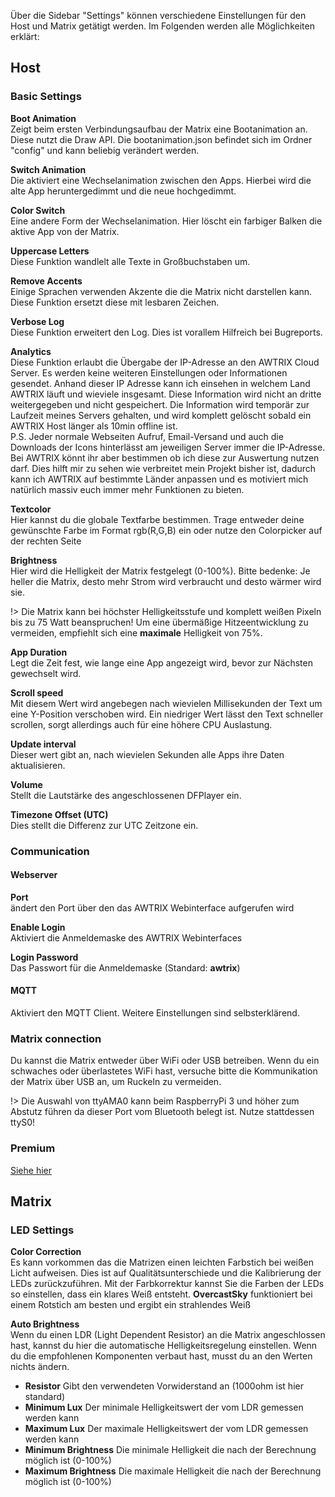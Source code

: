 Über die Sidebar "Settings" können verschiedene Einstellungen für den Host und Matrix getätigt werden. Im Folgenden werden alle Möglichkeiten erklärt:

## Host

### Basic Settings

**Boot Animation**  
Zeigt beim ersten Verbindungsaufbau der Matrix eine Bootanimation an.
Diese nutzt die Draw API. Die bootanimation.json befindet sich im Ordner "config" und kann beliebig verändert werden.

**Switch Animation**  
Die aktiviert eine Wechselanimation zwischen den Apps. Hierbei wird die alte App heruntergedimmt und die neue hochgedimmt.

**Color Switch**  
Eine andere Form der Wechselanimation. Hier löscht ein farbiger Balken die aktive App von der Matrix.

**Uppercase Letters**  
Diese Funktion wandlelt alle Texte in Großbuchstaben um.

**Remove Accents**  
Einige Sprachen verwenden Akzente die die Matrix nicht darstellen kann. Diese Funktion ersetzt diese mit lesbaren Zeichen.

**Verbose Log**  
Diese Funktion erweitert den Log. Dies ist vorallem Hilfreich bei Bugreports.

**Analytics**  
Diese Funktion erlaubt die Übergabe der IP-Adresse an den AWTRIX Cloud Server. Es werden keine weiteren Einstellungen oder Informationen gesendet.
Anhand dieser IP Adresse kann ich einsehen in welchem Land AWTRIX läuft und wieviele insgesamt. Diese Information wird nicht an dritte weitergegeben und nicht gespeichert.
Die Information wird temporär zur Laufzeit meines Servers gehalten, und wird komplett gelöscht sobald ein AWTRIX Host länger als 10min offline ist.  
P.S. Jeder normale Webseiten Aufruf, Email-Versand und auch die Downloads der Icons hinterlässt am jeweiligen Server immer die IP-Adresse. Bei AWTRIX könnt ihr aber bestimmen ob ich diese zur Auswertung nutzen darf. Dies hilft mir zu sehen wie verbreitet mein Projekt bisher ist, dadurch kann ich AWTRIX auf bestimmte Länder anpassen und es motiviert mich natürlich massiv euch immer mehr Funktionen zu bieten.

**Textcolor**  
Hier kannst du die globale Textfarbe bestimmen.
Trage entweder deine gewünschte Farbe im Format rgb(R,G,B) ein oder nutze den Colorpicker auf der rechten Seite

**Brightness**  
Hier wird die Helligkeit der Matrix festgelegt (0-100%). Bitte bedenke: Je heller die Matrix, desto mehr Strom wird verbraucht und desto wärmer wird sie.

!> Die Matrix kann bei höchster Helligkeitsstufe und komplett weißen Pixeln bis zu 75 Watt beanspruchen! Um eine übermäßige Hitzeentwicklung zu vermeiden, empfiehlt sich eine **maximale** Helligkeit von 75%.

**App Duration**  
Legt die Zeit fest, wie lange eine App angezeigt wird, bevor zur Nächsten gewechselt wird.

**Scroll speed**  
Mit diesem Wert wird angebegen nach wievielen Millisekunden der Text um eine Y-Position verschoben wird. Ein niedriger Wert lässt den Text schneller scrollen, sorgt allerdings auch für eine höhere CPU Auslastung.

**Update interval**  
Dieser wert gibt an, nach wievielen Sekunden alle Apps ihre Daten aktualisieren.

**Volume**  
Stellt die Lautstärke des angeschlossenen DFPlayer ein.

**Timezone Offset (UTC)**  
Dies stellt die Differenz zur UTC Zeitzone ein.

### Communication

#### Webserver

**Port**  
ändert den Port über den das AWTRIX Webinterface aufgerufen wird

**Enable Login**  
Aktiviert die Anmeldemaske des AWTRIX Webinterfaces

**Login Password**  
Das Passwort für die Anmeldemaske (Standard: **awtrix**)

#### MQTT

Aktiviert den MQTT Client. Weitere Einstellungen sind selbsterklärend.

### Matrix connection

Du kannst die Matrix entweder über WiFi oder USB betreiben. Wenn du ein schwaches oder überlastetes WiFi hast, versuche bitte die Kommunikation der Matrix über USB an, um Ruckeln zu vermeiden.

!> Die Auswahl von ttyAMA0 kann beim RaspberryPi 3 und höher zum Abstutz führen da dieser Port vom Bluetooth belegt ist. Nutze stattdessen ttyS0!

### Premium

[Siehe hier](de-de/premium.md)

## Matrix

### LED Settings

**Color Correction**  
Es kann vorkommen das die Matrizen einen leichten Farbstich bei weißen Licht aufweisen. Dies ist auf Qualitätsunterschiede und die Kalibrierung der LEDs zurückzuführen.
Mit der Farbkorrektur kannst Sie die Farben der LEDs so einstellen, dass ein klares Weiß entsteht. **OvercastSky** funktioniert bei einem Rotstich am besten und ergibt ein strahlendes Weiß

**Auto Brightness**  
Wenn du einen LDR (Light Dependent Resistor) an die Matrix angeschlossen hast, kannst du hier die automatische Helligkeitsregelung einstellen. Wenn du die empfohlenen Komponenten verbaut hast, musst du an den Werten nichts ändern.

- **Resistor**
  Gibt den verwendeten Vorwiderstand an (1000ohm ist hier standard)
- **Minimum Lux**
  Der minimale Helligkeitswert der vom LDR gemessen werden kann
- **Maximum Lux**
  Der maximale Helligkeitswert der vom LDR gemessen werden kann
- **Minimum Brightness**
  Die minimale Helligkeit die nach der Berechnung möglich ist (0-100%)
- **Maximum Brightness**
  Die maximale Helligkeit die nach der Berechnung möglich ist (0-100%)
